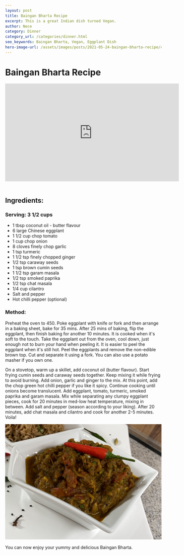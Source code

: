 ```yaml
---
layout: post
title: Baingan Bharta Recipe
excerpt: This is a great Indian dish turned Vegan.
author: Nece
category: Dinner
category_url: /categories/dinner.html
seo_keywords: Baingan Bharta, Vegan, Eggplant Dish
hero-image-url: /assets/images/posts/2021-05-24-baingan-bharta-recipe/cover.jpg
---
```


# Baingan Bharta Recipe

<div class="videoWrapper">
  <iframe width="560" height="315" src="https://www.youtube.com/embed/GWV_njRW2Jg" title="YouTube video player" frameborder="0" allow="accelerometer; autoplay; clipboard-write; encrypted-media; gyroscope; picture-in-picture" allowfullscreen></iframe>
</div>
<br>


## Ingredients:
### Serving: 3 1/2 cups
* 1 tbsp coconut oil - butter flavour
* 6 large Chinese eggplant
* 1 1/2 cup chop tomato
* 1 cup chop onion
* 8 cloves finely chop garlic
* 1 tsp turmeric
* 1 1/2 tsp finely chopped ginger
* 1/2 tsp caraway seeds
* 1 tsp brown cumin seeds
* 1 1/2 tsp garam masala
* 1/2 tsp smoked paprika
* 1/2 tsp chat masala
* 1/4 cup cilantro
* Salt and pepper
* Hot chilli pepper (optional)

### Method:

Preheat the oven to 450.
Poke eggplant with knife or fork and then arrange in a baking sheet, bake for 35 mins. After 25 mins of baking, flip the eggplant, then finish baking for another 10 minutes. It is cooked when it's soft to the touch. Take the eggplant out from the oven, cool down, just enough not to burn your hand when peeling it. It is easier to peel the eggplant when it's still hot. Peel the eggplants and remove the non-edible brown top. Cut and separate it using a fork. You can also use a potato masher if you own one. 

On a stovetop, warm up a skillet, add coconut oil (butter flavour). Start frying cumin seeds and caraway seeds together. Keep mixing it while frying to avoid burning. Add onion, garlic and ginger to the mix. At this point, add the chop green hot chilli pepper if you like it spicy. Continue cooking until onions become translucent. Add eggplant, tomato, turmeric, smoked paprika and garam masala. Mix while separating any clumpy eggplant pieces, cook for 20 minutes in med-low heat temperature, mixing in between. Add salt and pepper (season according to your liking). After 20 minutes, add chat masala and cilantro and cook for another 2-5 minutes. Voila!

![Baingan Bharta Plated](/assets/images/posts/2021-05-24-baingan-bharta-recipe/baingan-bharta-plated.jpg "Baingan Bharta Plated")


You can now enjoy your yummy and delicious Baingan Bharta.



